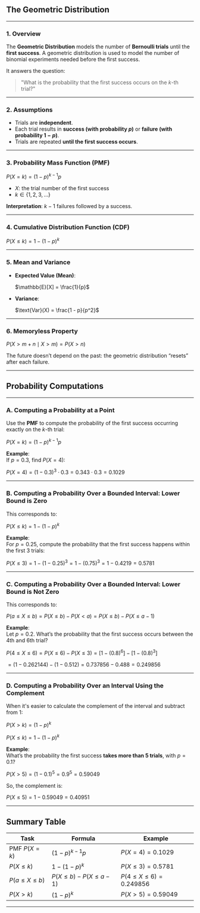 ## **The Geometric Distribution**

---

### **1. Overview**

The **Geometric Distribution** models the number of **Bernoulli trials** until the **first success**.
A geometric distribution is used to model the number of binomial experiments needed before the first success.

It answers the question:

> "What is the probability that the first success occurs on the $k$-th trial?"

---

### **2. Assumptions**

- Trials are **independent**.
- Each trial results in **success (with probability $p$)** or **failure (with probability $1 - p$)**.
- Trials are repeated **until the first success occurs**.

---

### **3. Probability Mass Function (PMF)**


$`P(X = k) = (1 - p)^{k - 1}p`$

- $X$: the trial number of the first success
- $`k \in \{1, 2, 3, \dots\}`$

**Interpretation**: $k - 1$ failures followed by a success.

---

### **4. Cumulative Distribution Function (CDF)**


$`P(X \leq k) = 1 - (1 - p)^k`$


---

### **5. Mean and Variance**

- **Expected Value (Mean)**:  
  
  $`\mathbb{E}[X] = \frac{1}{p}`$
  
- **Variance**:  
  
  $`\text{Var}(X) = \frac{1 - p}{p^2}`$
  

---

### **6. Memoryless Property**


$`P(X > m + n \mid X > m) = P(X > n)`$


The future doesn’t depend on the past: the geometric distribution “resets” after each failure.

---

## **Probability Computations**

---

### **A. Computing a Probability at a Point**

Use the **PMF** to compute the probability of the first success occurring exactly on the $k$-th trial:


$`P(X = k) = (1 - p)^{k - 1}p`$


**Example**:  
If $p = 0.3$, find $P(X = 4)$:


$`P(X = 4) = (1 - 0.3)^3 \cdot 0.3 = 0.343 \cdot 0.3 = 0.1029`$


---

### **B. Computing a Probability Over a Bounded Interval: Lower Bound is Zero**

This corresponds to:

$`P(X \leq k) = 1 - (1 - p)^k`$


**Example**:  
For $p = 0.25$, compute the probability that the first success happens within the first 3 trials:


$`P(X \leq 3) = 1 - (1 - 0.25)^3 = 1 - (0.75)^3 = 1 - 0.4219 = 0.5781`$


---

### **C. Computing a Probability Over a Bounded Interval: Lower Bound is Not Zero**

This corresponds to:

$`P(a \leq X \leq b) = P(X \leq b) - P(X < a) = P(X \leq b) - P(X \leq a - 1)`$


**Example**:  
Let $p = 0.2$. What’s the probability that the first success occurs between the 4th and 6th trial?


$`P(4 \leq X \leq 6) = P(X \leq 6) - P(X \leq 3) = [1 - (0.8)^6] - [1 - (0.8)^3]`$


$`= (1 - 0.262144) - (1 - 0.512) = 0.737856 - 0.488 = 0.249856`$


---

### **D. Computing a Probability Over an Interval Using the Complement**

When it's easier to calculate the complement of the interval and subtract from 1:


$`P(X > k) = (1 - p)^k`$


$`P(X \leq k) = 1 - (1 - p)^k`$


**Example**:  
What’s the probability the first success **takes more than 5 trials**, with $`p = 0.1`$?


$`P(X > 5) = (1 - 0.1)^5 = 0.9^5 = 0.59049`$


So, the complement is:

$`P(X \leq 5) = 1 - 0.59049 = 0.40951`$


---

## Summary Table

| Task                 | Formula                         | Example                         |
|----------------------|---------------------------------|---------------------------------|
| PMF $P(X = k)$       | $(1 - p)^{k-1}p$                | $P(X = 4) = 0.1029$             |
| $P(X \leq k)$        | $1 - (1 - p)^k$                 | $P(X \leq 3) = 0.5781$          |
| $P(a \leq X \leq b)$ | $P(X \leq b) - P(X \leq a - 1)$ | $P(4 \leq X \leq 6) = 0.249856$ |
| $P(X > k)$           | $(1 - p)^k$                     | $P(X > 5) = 0.59049$            |

---
